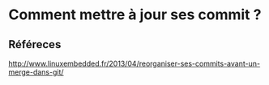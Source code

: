 # Comment mettre à jour ses commit ?

## Référeces

http://www.linuxembedded.fr/2013/04/reorganiser-ses-commits-avant-un-merge-dans-git/